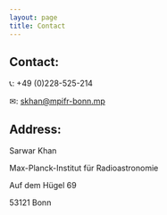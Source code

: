 ```yaml
---
layout: page
title: Contact
---
```


## Contact:

📞: +49 (0)228-525-214

✉: <a href="mailto:skhan@mpifr-bonn.mp">skhan@mpifr-bonn.mp</a>

## Address:

Sarwar Khan

Max-Planck-Institut für Radioastronomie

Auf dem Hügel 69

53121 Bonn
